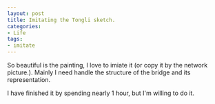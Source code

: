 ```yaml
---
layout: post
title: Imitating the Tongli sketch.
categories:
- Life
tags:
- imitate
---
```


So beautiful is the painting, I love to imiate it (or copy it by the network picture.). Mainly I need handle the structure of the bridge and its representation.  

I have finished it by spending nearly 1 hour, but I'm willing to do it.

